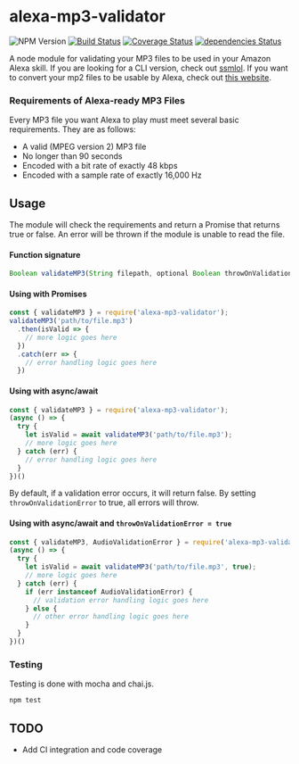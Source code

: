 # alexa-mp3-validator

![NPM Version](https://img.shields.io/npm/v/alexa-mp3-validator.svg)
[![Build Status](https://travis-ci.org/tejashah88/alexa-mp3-validator.svg?branch=master)](https://travis-ci.org/tejashah88/alexa-mp3-validator)
[![Coverage Status](https://coveralls.io/repos/github/tejashah88/alexa-mp3-validator/badge.svg)](https://coveralls.io/github/tejashah88/alexa-mp3-validator)
[![dependencies Status](https://david-dm.org/tejashah88/alexa-mp3-validator/status.svg)](https://david-dm.org/tejashah88/alexa-mp3-validator)

A node module for validating your MP3 files to be used in your Amazon Alexa skill. If you are looking for a CLI version, check out [ssmlol](https://github.com/okofish/ssmlol). If you want to convert your mp2 files to be usable by Alexa, check out [this website](https://www.jovo.tech/audio-converter).

### Requirements of Alexa-ready MP3 Files

Every MP3 file you want Alexa to play must meet several basic requirements. They are as follows:
* A valid (MPEG version 2) MP3 file
* No longer than 90 seconds
* Encoded with a bit rate of exactly 48 kbps
* Encoded with a sample rate of exactly 16,000 Hz

## Usage

The module will check the requirements and return a Promise that returns true or false. An error will be thrown if the module is unable to read the file.

#### Function signature
```javascript
Boolean validateMP3(String filepath, optional Boolean throwOnValidationError = false)
```

#### Using with Promises
```javascript
const { validateMP3 } = require('alexa-mp3-validator');
validateMP3('path/to/file.mp3')
  .then(isValid => {
    // more logic goes here
  })
  .catch(err => {
    // error handling logic goes here
  })
```

#### Using with async/await
```javascript
const { validateMP3 } = require('alexa-mp3-validator');
(async () => {
  try {
    let isValid = await validateMP3('path/to/file.mp3');
    // more logic goes here
  } catch (err) {
    // error handling logic goes here
  }
})()
```

By default, if a validation error occurs, it will return false. By setting `throwOnValidationError` to true, all errors will throw.

#### Using with async/await and `throwOnValidationError = true`
```javascript
const { validateMP3, AudioValidationError } = require('alexa-mp3-validator');
(async () => {
  try {
    let isValid = await validateMP3('path/to/file.mp3', true);
    // more logic goes here
  } catch (err) {
    if (err instanceof AudioValidationError) {
      // validation error handling logic goes here
    } else {
      // other error handling logic goes here
    }
  }
})()
```

### Testing
Testing is done with mocha and chai.js.

```bash
npm test
```

## TODO
* Add CI integration and code coverage